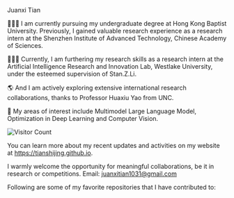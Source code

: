 Juanxi Tian

🙋🏻‍♂️ I am currently pursuing my undergraduate degree at Hong Kong Baptist University. Previously, I gained valuable research experience as a research intern at the Shenzhen Institute of Advanced Technology, Chinese Academy of Sciences. 

🧑🏻‍💻 Currently, I am furthering my research skills as a research intern at the Artificial Intelligence Research and Innovation Lab, Westlake University, under the esteemed supervision of Stan.Z.Li.

🌎 And I am actively exploring extensive international research collaborations, thanks to Professor Huaxiu Yao from UNC.

🧠 My areas of interest include Multimodel Large Language Model, Optimization in Deep Learning and Computer Vision.

![Visitor Count](https://profile-counter.glitch.me/tianshijing/count.svg)

You can learn more about my recent updates and activities on my website at https://tianshijing.github.io.

I warmly welcome the opportunity for meaningful collaborations, be it in research or competitions. Email: juanxitian1031@gmail.com

Following are some of my favorite repositories that I have contributed to:


